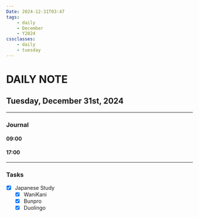 ```yaml
---
Date: 2024-12-31T03:47
tags:
    - daily
    - December
    - Y2024
cssclasses:
    - daily
    - tuesday
---
```

# DAILY NOTE
## Tuesday, December 31st, 2024
***
### Journal

#### 09:00

#### 17:00

***
### Tasks
- [x] Japanese Study
    - [x] WaniKani
    - [x] Bunpro
    - [x] Duolingo